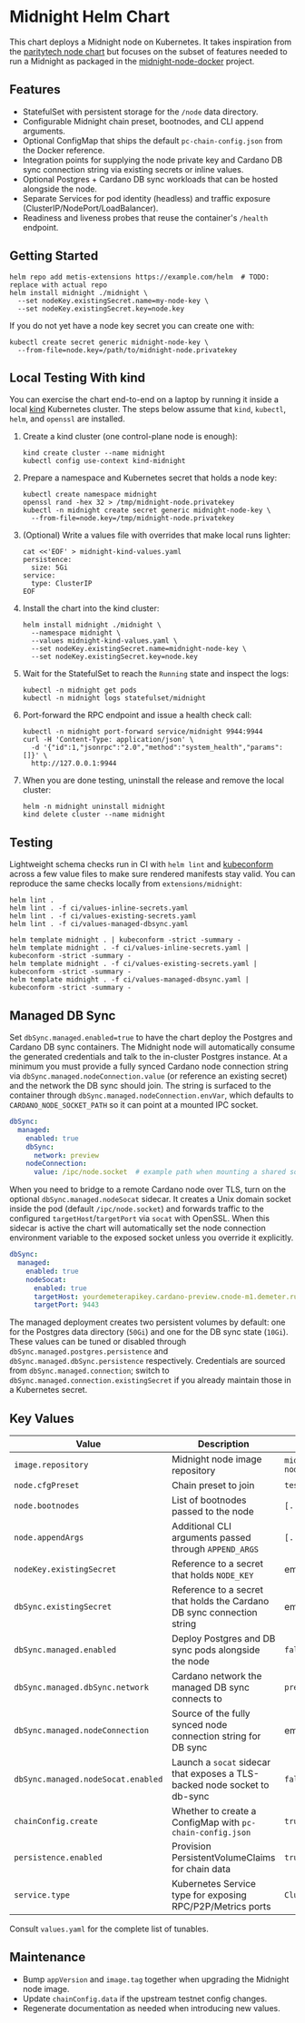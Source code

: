# Midnight Helm Chart

This chart deploys a Midnight node on Kubernetes. It takes inspiration from the
[paritytech node chart](https://github.com/paritytech/helm-charts/tree/main/charts/node) but
focuses on the subset of features needed to run a Midnight as packaged in the
[midnight-node-docker](https://github.com/midnightntwrk/midnight-node-docker) project.

## Features

- StatefulSet with persistent storage for the `/node` data directory.
- Configurable Midnight chain preset, bootnodes, and CLI append arguments.
- Optional ConfigMap that ships the default `pc-chain-config.json` from the Docker reference.
- Integration points for supplying the node private key and Cardano DB sync connection string via existing secrets or inline values.
- Optional Postgres + Cardano DB sync workloads that can be hosted alongside the node.
- Separate Services for pod identity (headless) and traffic exposure (ClusterIP/NodePort/LoadBalancer).
- Readiness and liveness probes that reuse the container's `/health` endpoint.

## Getting Started

```shell
helm repo add metis-extensions https://example.com/helm  # TODO: replace with actual repo
helm install midnight ./midnight \
  --set nodeKey.existingSecret.name=my-node-key \
  --set nodeKey.existingSecret.key=node.key
```

If you do not yet have a node key secret you can create one with:

```shell
kubectl create secret generic midnight-node-key \
  --from-file=node.key=/path/to/midnight-node.privatekey
```

## Local Testing With kind

You can exercise the chart end-to-end on a laptop by running it inside a local
[kind](https://kind.sigs.k8s.io/) Kubernetes cluster. The steps below assume
that `kind`, `kubectl`, `helm`, and `openssl` are installed.

1. Create a kind cluster (one control-plane node is enough):

   ```shell
   kind create cluster --name midnight
   kubectl config use-context kind-midnight
   ```

2. Prepare a namespace and Kubernetes secret that holds a node key:

   ```shell
   kubectl create namespace midnight
   openssl rand -hex 32 > /tmp/midnight-node.privatekey
   kubectl -n midnight create secret generic midnight-node-key \
     --from-file=node.key=/tmp/midnight-node.privatekey
   ```

3. (Optional) Write a values file with overrides that make local runs lighter:

   ```shell
   cat <<'EOF' > midnight-kind-values.yaml
   persistence:
     size: 5Gi
   service:
     type: ClusterIP
   EOF
   ```

4. Install the chart into the kind cluster:

   ```shell
   helm install midnight ./midnight \
     --namespace midnight \
     --values midnight-kind-values.yaml \
     --set nodeKey.existingSecret.name=midnight-node-key \
     --set nodeKey.existingSecret.key=node.key
   ```

5. Wait for the StatefulSet to reach the `Running` state and inspect the logs:

   ```shell
   kubectl -n midnight get pods
   kubectl -n midnight logs statefulset/midnight
   ```

6. Port-forward the RPC endpoint and issue a health check call:

   ```shell
   kubectl -n midnight port-forward service/midnight 9944:9944
   curl -H 'Content-Type: application/json' \
     -d '{"id":1,"jsonrpc":"2.0","method":"system_health","params":[]}' \
     http://127.0.0.1:9944
   ```

7. When you are done testing, uninstall the release and remove the local cluster:

   ```shell
   helm -n midnight uninstall midnight
   kind delete cluster --name midnight
   ```

## Testing

Lightweight schema checks run in CI with `helm lint` and
[kubeconform](https://github.com/yannh/kubeconform) across a few value files to
make sure rendered manifests stay valid. You can reproduce the same checks
locally from `extensions/midnight`:

```shell
helm lint .
helm lint . -f ci/values-inline-secrets.yaml
helm lint . -f ci/values-existing-secrets.yaml
helm lint . -f ci/values-managed-dbsync.yaml

helm template midnight . | kubeconform -strict -summary -
helm template midnight . -f ci/values-inline-secrets.yaml | kubeconform -strict -summary -
helm template midnight . -f ci/values-existing-secrets.yaml | kubeconform -strict -summary -
helm template midnight . -f ci/values-managed-dbsync.yaml | kubeconform -strict -summary -
```

## Managed DB Sync

Set `dbSync.managed.enabled=true` to have the chart deploy the Postgres and
Cardano DB sync containers. The Midnight node will automatically consume the
generated credentials and talk to the in-cluster Postgres instance. At a
minimum you must provide a fully synced Cardano node connection string via
`dbSync.managed.nodeConnection.value` (or reference an existing secret) and the
network the DB sync should join. The string is surfaced to the container
through `dbSync.managed.nodeConnection.envVar`, which defaults to
`CARDANO_NODE_SOCKET_PATH` so it can point at a mounted IPC socket.

```yaml
dbSync:
  managed:
    enabled: true
    dbSync:
      network: preview
    nodeConnection:
      value: /ipc/node.socket  # example path when mounting a shared socket
```

When you need to bridge to a remote Cardano node over TLS, turn on the optional
`dbSync.managed.nodeSocat` sidecar. It creates a Unix domain socket inside the
pod (default `/ipc/node.socket`) and forwards traffic to the configured
`targetHost`/`targetPort` via `socat` with OpenSSL. When this sidecar is active
the chart will automatically set the node connection environment variable to
the exposed socket unless you override it explicitly.

```yaml
dbSync:
  managed:
    enabled: true
    nodeSocat:
      enabled: true
      targetHost: yourdemeterapikey.cardano-preview.cnode-m1.demeter.run
      targetPort: 9443
```

The managed deployment creates two persistent volumes by default: one for the
Postgres data directory (`50Gi`) and one for the DB sync state (`10Gi`). These
values can be tuned or disabled through `dbSync.managed.postgres.persistence`
and `dbSync.managed.dbSync.persistence` respectively. Credentials are sourced
from `dbSync.managed.connection`; switch to
`dbSync.managed.connection.existingSecret` if you already maintain those in a
Kubernetes secret.

## Key Values

| Value | Description | Default |
|-------|-------------|---------|
| `image.repository` | Midnight node image repository | `midnightnetwork/midnight-node` |
| `node.cfgPreset` | Chain preset to join | `testnet-02` |
| `node.bootnodes` | List of bootnodes passed to the node | `[...]` |
| `node.appendArgs` | Additional CLI arguments passed through `APPEND_ARGS` | `[...]` |
| `nodeKey.existingSecret` | Reference to a secret that holds `NODE_KEY` | empty |
| `dbSync.existingSecret` | Reference to a secret that holds the Cardano DB sync connection string | empty |
| `dbSync.managed.enabled` | Deploy Postgres and DB sync pods alongside the node | `false` |
| `dbSync.managed.dbSync.network` | Cardano network the managed DB sync connects to | `preprod` |
| `dbSync.managed.nodeConnection` | Source of the fully synced node connection string for DB sync | empty |
| `dbSync.managed.nodeSocat.enabled` | Launch a `socat` sidecar that exposes a TLS-backed node socket to db-sync | `false` |
| `chainConfig.create` | Whether to create a ConfigMap with `pc-chain-config.json` | `true` |
| `persistence.enabled` | Provision PersistentVolumeClaims for chain data | `true` |
| `service.type` | Kubernetes Service type for exposing RPC/P2P/Metrics ports | `ClusterIP` |

Consult `values.yaml` for the complete list of tunables.

## Maintenance

- Bump `appVersion` and `image.tag` together when upgrading the Midnight node image.
- Update `chainConfig.data` if the upstream testnet config changes.
- Regenerate documentation as needed when introducing new values.
